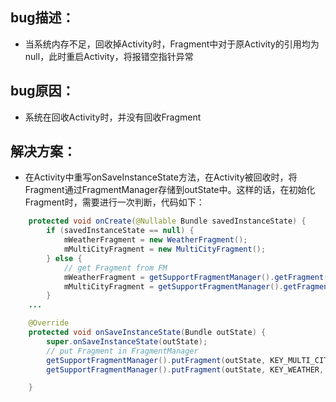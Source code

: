 ## bug描述：
* 当系统内存不足，回收掉Activity时，Fragment中对于原Activity的引用均为null，此时重启Activity，将报错空指针异常
## bug原因：
* 系统在回收Activity时，并没有回收Fragment
## 解决方案：
* 在Activity中重写onSaveInstanceState方法，在Activity被回收时，将Fragment通过FragmentManager存储到outState中。这样的话，在初始化Fragment时，需要进行一次判断，代码如下：
```java
    protected void onCreate(@Nullable Bundle savedInstanceState) {
        if (savedInstanceState == null) {
            mWeatherFragment = new WeatherFragment();
            mMultiCityFragment = new MultiCityFragment();
        } else {
            // get Fragment from FM
            mWeatherFragment = getSupportFragmentManager().getFragment(savedInstanceState, KEY_WEATHER);
            mMultiCityFragment = getSupportFragmentManager().getFragment(savedInstanceState, KEY_MULTI_CITY);
        }
    ...

    @Override
    protected void onSaveInstanceState(Bundle outState) {
        super.onSaveInstanceState(outState);
        // put Fragment in FragmentManager
        getSupportFragmentManager().putFragment(outState, KEY_MULTI_CITY, mMultiCityFragment);
        getSupportFragmentManager().putFragment(outState, KEY_WEATHER, mWeatherFragment);

    }
```    